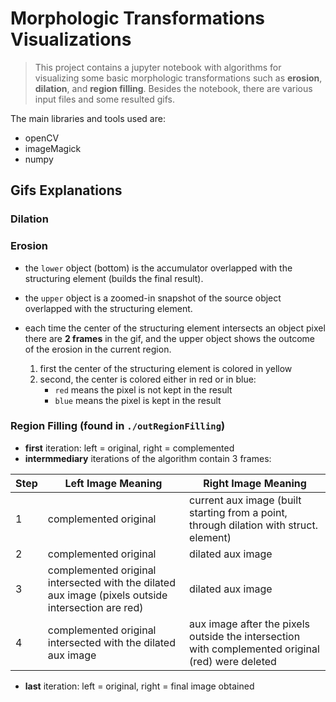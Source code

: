 # Morphologic Transformations Visualizations

> This project contains a jupyter notebook with algorithms for visualizing some basic morphologic transformations such as **erosion**, **dilation**, and **region filling**. Besides the notebook, there are various input files and some resulted gifs. 

The main libraries and tools used are:
- openCV
- imageMagick
- numpy

## Gifs Explanations

### Dilation



### Erosion

- the `lower` object (bottom) is the accumulator overlapped with the structuring element (builds the final result).
- the `upper` object is a zoomed-in snapshot of the source object overlapped with the structuring element.

- each time the center of the structuring element intersects an object pixel there are **2 frames** in the gif, and the upper object shows the outcome of the erosion in the current region.

    1. first the center of the structuring element is colored in yellow
    2. second, the center is colored either in red or in blue:
        - `red` means the pixel is not kept in the result
        - `blue` means the pixel is kept in the result

### Region Filling (found in `./outRegionFilling`)

- **first** iteration: left = original, right = complemented
- **intermmediary** iterations of the algorithm contain 3 frames:

|Step|Left Image Meaning|Right Image Meaning|
|-|-|-|
|1|complemented original|current aux image (built starting from a point, through dilation with struct. element)|
|2|complemented original|dilated aux image|
|3|complemented original intersected with the dilated aux image (pixels outside intersection are red)|dilated aux image|
|4|complemented original intersected with the dilated aux image|aux image after the pixels outside the intersection with complemented original (red) were deleted|

- **last** iteration: left = original, right = final image obtained